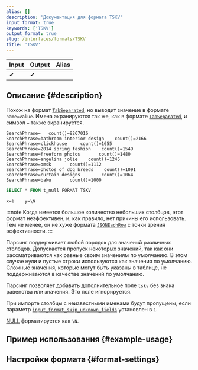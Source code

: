 ```yaml
---
alias: []
description: 'Документация для формата TSKV'
input_format: true
keywords: ['TSKV']
output_format: true
slug: /interfaces/formats/TSKV
title: 'TSKV'
---
```


| Input | Output | Alias |
|-------|--------|-------|
| ✔     | ✔      |       |

## Описание {#description}

Похож на формат [`TabSeparated`](./TabSeparated.md), но выводит значение в формате `name=value`. 
Имена экранируются так же, как в формате [`TabSeparated`](./TabSeparated.md), и символ `=` также экранируется.

```text
SearchPhrase=   count()=8267016
SearchPhrase=bathroom interior design    count()=2166
SearchPhrase=clickhouse     count()=1655
SearchPhrase=2014 spring fashion    count()=1549
SearchPhrase=freeform photos       count()=1480
SearchPhrase=angelina jolie    count()=1245
SearchPhrase=omsk       count()=1112
SearchPhrase=photos of dog breeds    count()=1091
SearchPhrase=curtain designs        count()=1064
SearchPhrase=baku       count()=1000
```

```sql title="Запрос"
SELECT * FROM t_null FORMAT TSKV
```

```text title="Ответ"
x=1    y=\N
```

:::note
Когда имеется большое количество небольших столбцов, этот формат неэффективен, и, как правило, нет причины его использовать. 
Тем не менее, он не хуже формата [`JSONEachRow`](../JSON/JSONEachRow.md) с точки зрения эффективности.
:::

Парсинг поддерживает любой порядок для значений различных столбцов. 
Допускается пропуск некоторых значений, так как они рассматриваются как равные своим значениям по умолчанию.
В этом случае нули и пустые строки используются как значения по умолчанию. 
Сложные значения, которые могут быть указаны в таблице, не поддерживаются в качестве значений по умолчанию.

Парсинг позволяет добавить дополнительное поле `tskv` без знака равенства или значения. Это поле игнорируется.

При импорте столбцы с неизвестными именами будут пропущены, 
если параметр [`input_format_skip_unknown_fields`](/operations/settings/settings-formats.md/#input_format_skip_unknown_fields) установлен в `1`.

[NULL](/sql-reference/syntax.md) форматируется как `\N`.

## Пример использования {#example-usage}

## Настройки формата {#format-settings}
